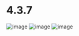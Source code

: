# 4.3.7
![image](https://user-images.githubusercontent.com/117659133/215287728-f2a39bf8-50ab-4a39-ab2f-a355b5ae87de.png)
![image](https://user-images.githubusercontent.com/117659133/215287739-186ea94f-b896-4d2a-aad1-f51eaaa7dbfa.png)
![image](https://user-images.githubusercontent.com/117659133/215287754-19974415-2fbd-46ed-bcd7-feb2c5211708.png)
